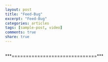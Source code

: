 ```yaml
---
layout: post
title: "Feed-Bug"
excerpt: "Feed-Bug"
categories: articles
tags: [sample-post, video]
comments: true
share: true
---
```

<br>
***==============================***<br>

<div class="apester-media" data-media-id="5d4977df1b91c8dd80e066af" height="512"></div><script async 
src="https://static.apester.com/js/sdk/latest/apester-sdk.js"></script>
